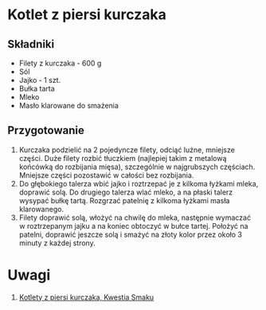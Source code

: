 # Kotlet z piersi kurczaka

## Składniki

* Filety z kurczaka - 600 g
* Sól
* Jajko - 1 szt.
* Bułka tarta
* Mleko
* Masło klarowane do smażenia

## Przygotowanie

1. Kurczaka podzielić na 2 pojedyncze filety, odciąć luźne, mniejsze części.
   Duże filety rozbić tłuczkiem (najlepiej takim z metalową końcówką do
   rozbijania mięsa), szczególnie w najgrubszych częściach. Mniejsze części
   pozostawić w całości bez rozbijania.
2. Do głębokiego talerza wbić jajko i roztrzepać je z kilkoma łyżkami mleka,
   doprawić solą. Do drugiego talerza wlać mleko, a na płaski talerz wysypać
   bułkę tartą. Rozgrzać patelnię z kilkoma łyżkami masła klarowanego.
3. Filety doprawić solą, włożyć na chwilę do mleka, następnie wymaczać w
   roztrzepanym jajku a na koniec obtoczyć w bułce tartej. Położyć na patelni,
   doprawić jeszcze solą i smażyć na złoty kolor przez około 3 minuty z
   każdej strony.

# Uwagi

1. [Kotlety z piersi kurczaka, Kwestia Smaku](https://www.kwestiasmaku.com/kuchnia_polska/piersi_kurczaka_w_panierce/przepis.html)
